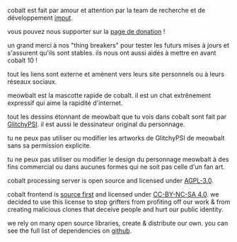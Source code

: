 <script lang="ts">
    import { contacts, docs } from "$lib/env";
    import { t } from "$lib/i18n/translations";

    import SectionHeading from "$components/misc/SectionHeading.svelte";
    import BetaTesters from "$components/misc/BetaTesters.svelte";
</script>

<section id="imput">
<SectionHeading
    title="imput"
    sectionId="imput"
/>

cobalt est fait par amour et attention par la team de recherche et de développement [imput](https://imput.net/).

vous pouvez nous supporter sur la [page de donation](/donate) !
</section>

<section id="testers">
<SectionHeading
    title={$t("about.heading.testers")}
    sectionId="testers"
/>

un grand merci à nos "thing breakers" pour tester les futurs mises à jours et s'assurent qu'ils sont stables.
ils nous ont aussi aidés à mettre en avant cobalt 10 !
<BetaTesters />

tout les liens sont externe et amènent vers leurs site personnels ou à leurs réseaux sociaux.
</section>

<section id="meowbalt">
<SectionHeading
    title={$t("general.meowbalt")}
    sectionId="meowbalt"
/>

meowbalt est la mascotte rapide de cobalt. il est un chat extrênement expressif qui aime la rapidité d'internet.

tout les dessins étonnant de meowbalt que tu vois dans cobalt sont fait par [GlitchyPSI](https://glitchypsi.xyz/).
il est aussi le dessinateur original du personnage.

tu ne peux pas utiliser ou modifier les artworks de GlitchyPSI de meowbalt sans sa permission explicite.

tu ne peux pas utiliser ou modifier le design du personnage meowbalt à des fins commercial ou dans aucunes formes qui ne soit pas celle d'un fan art.
</section>

<section id="licenses">
<SectionHeading
    title={$t("about.heading.licenses")}
    sectionId="licenses"
/>

cobalt processing server is open source and licensed under [AGPL-3.0]({docs.apiLicense}).

cobalt frontend is [source first](https://sourcefirst.com/) and licensed under [CC-BY-NC-SA 4.0]({docs.webLicense}).
we decided to use this license to stop grifters from profiting off our work
& from creating malicious clones that deceive people and hurt our public identity.

we rely on many open source libraries, create & distribute our own.
you can see the full list of dependencies on [github]({contacts.github}).
</section>
